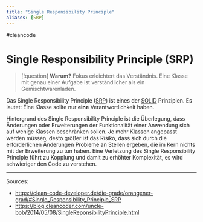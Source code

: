 ```yaml
---
title: "Single Responsibility Principle"
aliases: [SRP]
---
```

#cleancode 
# Single Responsibility Principle (SRP)

>[!question]  **Warum?**
>Fokus erleichtert das Verständnis. Eine Klasse mit genau einer Aufgabe ist verständlicher als ein Gemischtwarenladen.

Das Single Responsibility Principle ([SRP](http://web.archive.org/web/20160716150726/http://objectmentor.com/resources/articles/srp.pdf)) ist eines der [SOLID](docs/main/CleanCode/SOLID.md) Prinzipien. Es lautet: Eine Klasse sollte nur **eine** Verantwortlichkeit haben.

Hintergrund des Single Responsibility Principle ist die Überlegung, dass Änderungen oder Erweiterungen der Funktionalität einer Anwendung sich auf wenige Klassen beschränken sollen. Je mehr Klassen angepasst werden müssen, desto größer ist das Risiko, dass sich durch die erforderlichen Änderungen Probleme an Stellen ergeben, die im Kern nichts mit der Erweiterung zu tun haben. Eine Verletzung des Single Responsibility Principle führt zu Kopplung und damit zu erhöhter Komplexität, es wird schwieriger den Code zu verstehen.

---
Sources:
- https://clean-code-developer.de/die-grade/orangener-grad/#Single_Responsibility_Principle_SRP
- https://blog.cleancoder.com/uncle-bob/2014/05/08/SingleReponsibilityPrinciple.html